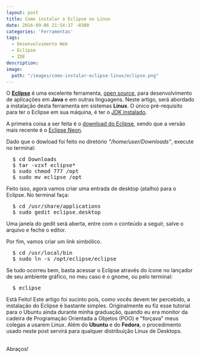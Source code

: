 ```yaml
---
layout: post
title: Como instalar o Eclipse no Linux
date: 2016-09-06 21:54:37 -0300
categories: 'Ferramentas'
tags:
  - Desenvolvimento Web
  - Eclipse
  - IDE
description:
image:
  path: "/images/como-instalar-eclipse-linux/eclipse.png"
---
```


<div style="text-align: center; display:none">
  <img src="/images/como-instalar-eclipse-linux/eclipse.png" style="max-width: 100%" alt="Eclipse Linux" />
</div>

O <strong>[Eclipse](https://eclipse.org/)</strong> é uma excelente ferramenta, [open source](https://github.com/eclipse), para desenvolvimento de aplicações em <strong>Java</strong> e em outras linguagens. Neste artigo, será abordado a instalação desta ferramenta em sistemas <strong>Linux</strong>. O único pré-requisito para ter o Eclipse em sua máquina, é ter o [JDK instalado](https://ramonsantos.github.io/blog/como-instalar-java-fedora/).

A primeira coisa a ser feita é o [download do Eclipse](https://eclipse.org/downloads/), sendo que a versão mais recente é o [Eclipse Neon](https://projects.eclipse.org/releases/neon).

Dado que o dowload foi feito no diretório <em>"/home/user/Downloads"</em>, execute no terminal:

<pre class="terminal">
  $ cd Downloads
  $ tar -vzxf eclipse*
  $ sudo chmod 777 /opt
  $ sudo mv eclipse /opt
</pre>

Feito isso, agora vamos criar uma entrada de desktop (atalho) para o Eclipse. No terminal faça:

<pre class="terminal">
  $ cd /usr/share/applications
  $ sudo gedit eclipse.desktop
</pre>

Uma janela do gedit será aberta, entre com o conteúdo a seguir, salve o arquivo e feche o editor.

<script src="https://gist.github.com/ramonsantos/a032f9938705be19b42ee8f3c334614b.js"></script>

Por fim, vamos criar um link simbólico.

<pre class="terminal">
  $ cd /usr/local/bin
  $ sudo ln -s /opt/eclipse/eclipse
</pre>

Se tudo ocorreu bem, basta acessar o Eclipse através do ícone no lançador de seu ambiente gráfico, no meu caso é o gnome, ou pelo terminal:

<pre class="terminal">
  $ eclipse
</pre>

Está Feito! Este artigo foi sucinto pois, como vocês devem ter percebido, a instalação do Eclipse é bastante simples. Originalmente eu fiz esse tutorial para o Ubuntu ainda durante minha graduação, quando eu era monitor da cadeira de Programação Orientada a Objetos (POO) e "forçava" meus colegas a usarem Linux. Além do <strong>Ubuntu</strong> e do <strong>Fedora</strong>, o procedimento usado neste post servirá para qualquer distribuição Linux de Desktops.

<br>
Abraços!
